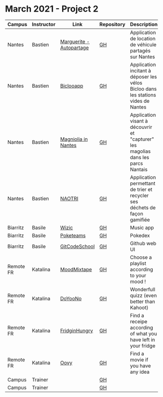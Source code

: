 # March 2021 - Project 2

| Campus   | Instructor | Link                                                                    | Repository                                                           | Description                                                                       |
| -------- | ---------- | ----------------------------------------------------------------------- | -------------------------------------------------------------------- | --------------------------------------------------------------------------------- |
| Nantes   | Bastien    | [Marguerite - Autopartage](https://marguerite-autopartage.netlify.app/) | [GH](https://github.com/WildCodeSchool/nts-js-202103-p2-autopartage) | Application de location de véhicule partagés sur Nantes                           |
| Nantes   | Bastien    | [Biclooapp](https://infallible-murdock-c2ad9d.netlify.app/)             | [GH](https://github.com/WildCodeSchool/nts-js-202103-p2-bicloo)      | Application incitant à déposer les vélos Bicloo dans les stations vides de Nantes |
| Nantes   | Bastien    | [Magniolia in Nantes](https://magnoliainnantes.netlify.app/)            | [GH](https://github.com/WildCodeSchool/nts-js-202103-p2-herbier)     | Application visant à découvrir et "capturer" les magolias dans les parcs Nantais  |
| Nantes   | Bastien    | [NAOTRI](https://wcsnaotri.netlify.app/)                                | [GH](https://github.com/WildCodeSchool/nts-js-202103-p2-recyclage)   | Application permettant de trier et recycler ses déchets de façon gamifiée         |
| Biarritz | Basile     | [Wizic](https://goofy-brown-bea7cd.netlify.app/)                        | [GH](https://github.com/WildCodeSchool/btz-0321-p2-wildify)          | Music app                                                                         |
| Biarritz | Basile     | [Poketeams](https://stoic-stonebraker-432e94.netlify.app/)              | [GH](https://github.com/WildCodeSchool/btz-0321-p2-pok-Teams)        | Pokedex                                                                           |
| Biarritz | Basile     | [GitCodeSchool](https://youthful-shockley-522838.netlify.app/#/)        | [GH](https://github.com/WildCodeSchool/btz-0321-p2-gitCodeSchool)    | Github web UI
| Remote FR | Katalina     | [MoodMixtape](https://moodmixtape.netlify.app/)        | [GH](https://github.com/David-Damato/Mood_Mixtape)    | Choose a playlist according to your mood !
| Remote FR | Katalina     | [DoYooNo](https://doyoono.netlify.app/)        | [GH](https://github.com/pierrehouot/Doyoono)    | Wonderfull quizz (even better than Kahoot)
| Remote FR | Katalina     | [FridginHungry](https://fridgin-hungry.netlify.app/)        | [GH](https://github.com/Julien-Brcht-Rndlt/fridgin-hungry)    | Find a receipe according of what you have left in your fridge
| Remote FR | Katalina     | [Oovy]()        | [GH](https://github.com/Edouard-LARROCHE/Oovy-project-2)    | Find a movie if you have any idea
| Campus   | Trainer    | []()                                                                    | [GH]()                                                               | <desc>                                                                            |
| Campus   | Trainer    | []()                                                                    | [GH]()                                                               | <desc>                                                                            |
